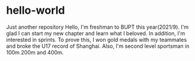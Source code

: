 # hello-world
Just another repository
Hello, I'm freshman to BUPT this year(2021/9).
I'm glad I can start my new chapter and learn what I beloved.
In addition, I'm interested in sprints. To prove this, I won gold medals with my teammates and broke the U17 record of Shanghai. Also, I'm second level sportsman in 100m 200m and 400m.
